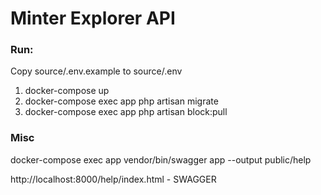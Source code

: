 # Minter Explorer API

### Run:
Copy source/.env.example to source/.env

1. docker-compose up
2. docker-compose exec app php artisan migrate
3. docker-compose exec app php artisan block:pull

### Misc
docker-compose exec app vendor/bin/swagger app --output public/help

http://localhost:8000/help/index.html - SWAGGER